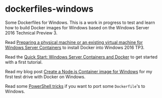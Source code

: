 # dockerfiles-windows
Some Dockerfiles for Windows. This is a work in progress to test and learn how to build Docker images for Windows based on the Windows Server 2016 Technical Preview 3.

Read [Preparing a physical machine or an existing virtual machine for Windows Server Containers](https://msdn.microsoft.com/virtualization/windowscontainers/quick_start/inplace_setup) to install Docker into Windows 2016 TP3.

Read the [Quick Start: Windows Server Containers and Docker](https://msdn.microsoft.com/virtualization/windowscontainers/quick_start/manage_docker) to get started with a first tutorial.

Read my blog post [Create a Node.js Container image for Windows](https://stefanscherer.github.io/create-an-io-js-container-image-for-windows/) for my first test drive with Docker on Windows.

Read some [PowerShell tricks](PowerShellTricks.md) if you want to port some `Dockerfile`'s to Windows.
